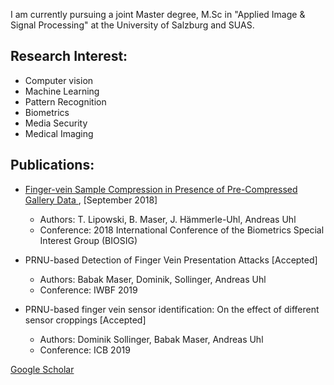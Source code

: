 
 I am currently pursuing a joint Master degree, M.Sc in "Applied Image & Signal Processing" at the University of Salzburg and SUAS.

## Research Interest:

 - Computer vision
 - Machine Learning 
 - Pattern Recognition
 - Biometrics
 - Media Security
 - Medical Imaging

## Publications:
 
- [Finger-vein Sample Compression in Presence of Pre-Compressed Gallery Data ](https://ieeexplore.ieee.org/abstract/document/8553484/) , [September 2018]

	 - Authors: T. Lipowski, B. Maser, J. Hämmerle-Uhl, Andreas Uhl
	 - Conference: 2018 International Conference of the Biometrics Special Interest Group (BIOSIG)

- PRNU-based Detection of Finger Vein Presentation Attacks [Accepted]
	 - Authors: Babak Maser, Dominik, Sollinger, Andreas Uhl
	 - Conference: IWBF 2019

- PRNU-based finger vein sensor identification: On the effect of different sensor croppings [Accepted]
	 - Authors: Dominik Sollinger, Babak Maser, Andreas Uhl
	 - Conference: ICB 2019

 
 
 [Google Scholar](https://scholar.google.at/citations?user=guMbN5oAAAAJ&hl=de)
 
 
 
 
 
<!---


You can use the [editor on GitHub](https://github.com/BMaser/bmaser.github.io/edit/master/README.md) to maintain and preview the content for your website in Markdown files.

Whenever you commit to this repository, GitHub Pages will run [Jekyll](https://jekyllrb.com/) to rebuild the pages in your site, from the content in your Markdown files.

### Markdown

Markdown is a lightweight and easy-to-use syntax for styling your writing. It includes conventions for






```markdown
Syntax highlighted code block

# Header 1
## Header 2
### Header 3

- Bulleted
- List

1. Numbered
2. List

**Bold** and _Italic_ and `Code` text

[Link](url) and ![Image](src)
```

For more details see [GitHub Flavored Markdown](https://guides.github.com/features/mastering-markdown/).

### Jekyll Themes

Your Pages site will use the layout and styles from the Jekyll theme you have selected in your [repository settings](https://github.com/BMaser/bmaser.github.io/settings). The name of this theme is saved in the Jekyll `_config.yml` configuration file.

### Support or Contact

Having trouble with Pages? Check out our [documentation](https://help.github.com/categories/github-pages-basics/) or [contact support](https://github.com/contact) and we’ll help you sort it out.

-->
